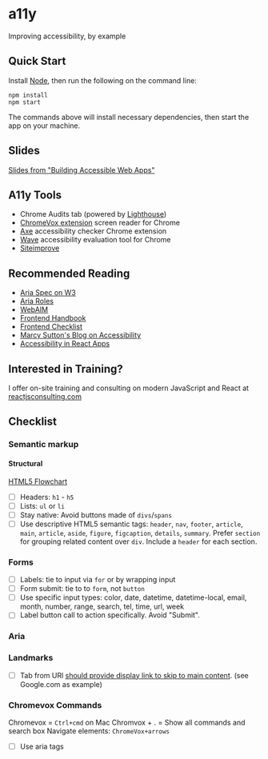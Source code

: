 # a11y

Improving accessibility, by example

## Quick Start

Install [Node](http://nodejs.org), then run the following on the command line:
```
npm install
npm start
```

The commands above will install necessary dependencies, then start the app on your machine.

## Slides

[Slides from "Building Accessible Web Apps"](https://www.dropbox.com/s/ozpzgcutaal5h26/Building%20Accessible%20Web%20Apps.pptx?dl=0)

## A11y Tools

- Chrome Audits tab (powered by [Lighthouse](https://developers.google.com/web/tools/lighthouse))
- [ChromeVox extension](https://chrome.google.com/webstore/detail/chromevox/kgejglhpjiefppelpmljglcjbhoiplfn?hl=en) screen reader for Chrome
- [Axe](https://chrome.google.com/webstore/detail/axe/lhdoppojpmngadmnindnejefpokejbdd?hl=en-US) accessibility checker Chrome extension
- [Wave](https://chrome.google.com/webstore/detail/wave-evaluation-tool/jbbplnpkjmmeebjpijfedlgcdilocofh?hl=en-US) accessibility evaluation tool for Chrome
- [Siteimprove](https://chrome.google.com/webstore/detail/siteimprove-accessibility/efcfolpjihicnikpmhnmphjhhpiclljc/related?hl=en-US)

## Recommended Reading

- [Aria Spec on W3](https://www.w3.org/TR/wai-aria-1.1/#intro_ria_accessibility)
- [Aria Roles](https://developer.mozilla.org/en-US/docs/Web/Accessibility/ARIA/ARIA_Techniques)
- [WebAIM](https://webaim.org/)
- [Frontend Handbook](https://frontendmasters.com/books/front-end-handbook/2019/#4.14)
- [Frontend Checklist](https://frontendchecklist.io)
- [Marcy Sutton's Blog on Accessibility](https://marcysutton.com/)
- [Accessibility in React Apps](https://www.aditus.io/talks/react-and-accessibility/)

## Interested in Training?

I offer on-site training and consulting on modern JavaScript and React at [reactjsconsulting.com](http://reactjsconsulting.com)

## Checklist

### Semantic markup

#### Structural

[HTML5 Flowchart](http://html5doctor.com/downloads/h5d-sectioning-flowchart.png)

- [ ] Headers: `h1` - `h5`
- [ ] Lists: `ul` or `li`
- [ ] Stay native: Avoid buttons made of `divs`/`spans`
- [ ] Use descriptive HTML5 semantic tags: `header`, `nav`, `footer`, `article`, `main`, `article`, `aside`, `figure`, `figcaption`, `details`, `summary`. Prefer `section` for grouping related content over `div`. Include a `header` for each section.

### Forms

- [ ] Labels: tie to input via `for` or by wrapping input
- [ ] Form submit: tie to to `form`, not `button`
- [ ] Use specific input types: color, date, datetime, datetime-local, email, month, number, range, search, tel, time, url, week
- [ ] Label button call to action specifically. Avoid "Submit".

### Aria

### Landmarks

- [ ] Tab from URl [should provide display link to skip to main content](https://dequeuniversity.com/rules/axe/3.2/skip-link?application=AxeChrome). (see Google.com as example)

### Chromevox Commands

Chromevox = `Ctrl+cmd` on Mac
Chromvox + . = Show all commands and search box
Navigate elements: `ChromeVox+arrows`

- [ ] Use aria tags
